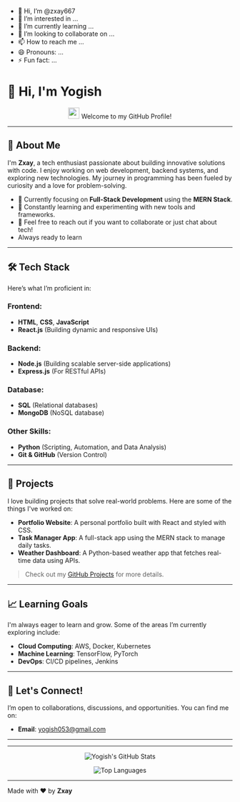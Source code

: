 - 👋 Hi, I’m @zxay667
- 👀 I’m interested in ...
- 🌱 I’m currently learning ...
- 💞️ I’m looking to collaborate on ...
- 📫 How to reach me ...
- 😄 Pronouns: ...
- ⚡ Fun fact: ...



# 👋 Hi, I'm Yogish

<p align="center">
  <img src="https://media.giphy.com/media/hvRJCLFzcasrR4ia7z/giphy.gif" width="25" height="25"> Welcome to my GitHub Profile!
</p>

---

## 🌟 About Me

I'm **Zxay**, a tech enthusiast passionate about building innovative solutions with code. I enjoy working on web development, backend systems, and exploring new technologies. My journey in programming has been fueled by curiosity and a love for problem-solving.

- 🔭 Currently focusing on **Full-Stack Development** using the **MERN Stack**.
- 🌱 Constantly learning and experimenting with new tools and frameworks.
- 💬 Feel free to reach out if you want to collaborate or just chat about tech!
- Always ready to learn 
  

---

## 🛠️ Tech Stack

Here’s what I’m proficient in:

### Frontend:
- **HTML**, **CSS**, **JavaScript**
- **React.js** (Building dynamic and responsive UIs)
  
### Backend:
- **Node.js** (Building scalable server-side applications)
- **Express.js** (For RESTful APIs)

### Database:
- **SQL** (Relational databases)
- **MongoDB** (NoSQL database)

### Other Skills:
- **Python** (Scripting, Automation, and Data Analysis)
- **Git & GitHub** (Version Control)

---

## 🚀 Projects

I love building projects that solve real-world problems. Here are some of the things I've worked on:

- **Portfolio Website**: A personal portfolio built with React and styled with CSS.
- **Task Manager App**: A full-stack app using the MERN stack to manage daily tasks.
- **Weather Dashboard**: A Python-based weather app that fetches real-time data using APIs.

> Check out my [GitHub Projects](https://github.com/yourusername?tab=repositories) for more details.

---

## 📈 Learning Goals

I'm always eager to learn and grow. Some of the areas I’m currently exploring include:

- **Cloud Computing**: AWS, Docker, Kubernetes
- **Machine Learning**: TensorFlow, PyTorch
- **DevOps**: CI/CD pipelines, Jenkins

---

## 🤝 Let's Connect!

I’m open to collaborations, discussions, and opportunities. You can find me on:



- **Email**: yogish053@gmail.com

---




---

<p align="center">
  <img src="https://github-readme-stats.vercel.app/api?username=yourusername&show_icons=true&theme=radical" alt="Yogish's GitHub Stats" />
</p>

<p align="center">
  <img src="https://github-readme-stats.vercel.app/api/top-langs/?username=yourusername&layout=compact&theme=radical" alt="Top Languages" />
</p>

---

Made with ❤️ by **Zxay**
<!---
zxay667/zxay667 is a ✨ special ✨ repository because its `README.md` (this file) appears on your GitHub profile.
You can click the Preview link to take a look at your changes.
--->
